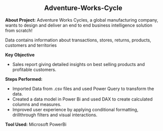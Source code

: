 <h2 align="center"> Adventure-Works-Cycle </h2>

**About Project:**
Adventure Works Cycles, a global manufacturing company, wants to design and deliver an end to end business intelligence solution from scratch!

Data contains information about transactions, stores, returns, products, customers and territories


**Key Objective**
- Sales report giving detailed insights on best selling products and profitable customers.

**Steps Performed:**
- Imported Data from .csv files and used Power Query to transform the data.
- Created a data model in Power Bi and used DAX to create calculated columns and measures.
- Improved user experience by applying conditional formatting, drillthrough filters and visual interactions.

**Tool Used:** Microsoft PowerBi
